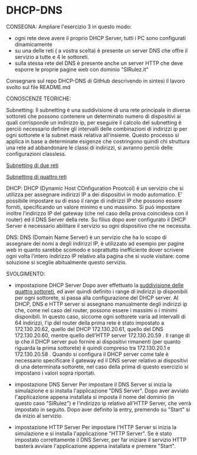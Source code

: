 # DHCP-DNS

CONSEGNA:
Ampliare l'esercizio 3 in questo modo:
 - ogni rete deve avere il proprio DHCP Server, tutti i PC sono configurati dinamicamente
 - su una delle reti ( a vostra scelta) è presente un server DNS che offre il servizio a tutte e 4 le sottoreti.
- sulla stessa rete del DNS è presente anche un server HTTP che deve esporre le proprie pagine web con dominio "SIRulez.it"
 
Consegnare sul repo DHCP-DNS di GitHub descrivendo in sintesi il lavoro svolto sul file README.md

CONOSCENZE TEORICHE:

Subnetting:
Il subnetting è una suddivisione di una rete principale in diverse sottoreti che possono contenere un determinato numero di dispositivi ai quali corrisponde un indirizzo ip, per eseguire il calcolo del subnetting è perciò necessario definire gli intervalli delle combinazioni di indirizzi ip per ogni sottorete e la subnet mask relativa all'insieme.
Questo processo si applica in base a determinate esigenze che costringono quindi chi struttura una rete ad abbandonare le classi di indirizzi, si avranno perciò delle configurazioni classless.

[Subnetting di due reti](https://github.com/alicefgl/Subnetting)

[Subnetting di quattro reti](https://github.com/alicefgl/Subnetting4)

DHCP:
DHCP (Dynamic Host COnfiguration Prootcol) è un servizio che si utilizza per assegnare indirizzi IP a dei dispositivi in modo automatico. E’ possibile impostare su di esso il range di indirizzi IP che possono essere forniti, specificando un valore minimo e uno massimo. Si può impostare inoltre l’indirizzo IP del gateway (che nel caso della prova coincideva con il router) ed il DNS Server della rete. Su filius dopo aver configurato il DHCP Server è necessario abilitare il servizio su ogni dispositivo
che ne necessita.

DNS:
DNS (Domain Name Server) è un servizio che ha lo scopo di assegnare dei nomi a degli indirizzi IP, è utilizzato ad esempio per pagine web in quanto sarebbe scomodo e
soprattutto inefficiente dover scrivere ogni volta l’intero indirizzo IP relativo alla pagina che si vuole visitare: come soluzione si sceglie abitualmente
questo servizio.

SVOLGIMENTO:
- impostazione DHCP Server
Dopo aver effettuato la [suddivisione delle quattro sottoreti](https://github.com/alicefgl/Subnetting4), ed aver quindi definito i range di indirizzi ip disponibili per ogni sottorete, si passa alla configurazione del DHCP server.
Al DHCP, DNS e HTTP server si assegnano manualmente degli indirizzi ip che, come nel caso del router, possono essere i massimi o i minimi disponibili.
In questo caso, siccome ogni sottorete varia ad intervalli di 64 indirizzi, l'ip del router della prima rete è stato impostato a 172.130.20.62, quello del DHCP 172.130.20.61, quello del DNS 172.130.20.60, mentre quello dell'HTTP server 172.130.20.59 .
Il range di ip che il DHCP server può fornire ai dispositivi rimanenti (per quanto riguarda la prima sottorete) è quindi compreso tra 172.130.20.1 e 172.130.20.58 .
Quando si configura il DHCP server come tale è necessario specificare il gateway ed il DNS server relativo ai dispositivi di una determinata sottorete, nel caso della prima di questo esercizio si impostano i valori sopra riportati.

- impostazione DNS Server
Per impostare il DNS Server si inizia la simulazione e si installa l'applicazione "DNS Server".
Dopo aver avviato l'applicazione appena installata si imposta il nome del dominio (in questo caso "SIRulez") e l'indirizzo ip relativo all'HTTP Server, che verrà impostato in seguito. Dopo aver definito la entry, premendo su "Start" si da inizio al servizio.

- impostazione HTTP Server
Per impostare l'HTTP Server si inizia la simulazione e si installa l'applicazione "HTTP Server".
Se è stato impostato correttamente il DNS Server, per far iniziare il servizio HTTP basterà avviare l'applicazione appena installata e premere "Start".
